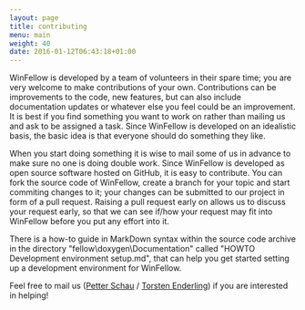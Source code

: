 ```yaml
---
layout: page
title: contributing
menu: main
weight: 40
date: 2016-01-12T06:43:18+01:00
---
```


WinFellow is developed by a team of volunteers in their spare time; you
are very welcome to make contributions of your own.
Contributions can be improvements to the code, new features, but can also
include documentation updates or whatever else you feel could be an improvement.
It is best if you find something you want to work on rather than mailing
us and ask to be assigned a task.
Since WinFellow is developed on an idealistic basis, the basic idea is
that everyone should do something they like.

When you start doing something it is wise to mail some of us in advance
to make sure no one is doing double work.
Since WinFellow is developed as open source software hosted on GitHub,
it is easy to contribute.
You can fork the source code of WinFellow, create a branch for your topic
and start commiting changes to it; your changes can be submitted to our
project in form of a pull request.
Raising a pull request early on allows us to discuss your request early,
so that we can see if/how your request may fit into WinFellow before you
put any effort into it.

There is a how-to guide in MarkDown syntax within the source code archive
in the directory "fellow\doxygen\Documentation" called 
"HOWTO Development environment setup.md", that can help you get started 
setting up a development environment for WinFellow.
 
Feel free to mail us 
([Petter Schau](mailto:petschau@gmail.com) / [Torsten Enderling](mailto:carfesh@gmx.net)) 
if you are interested in helping!